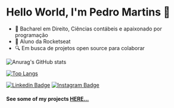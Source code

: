 # Hello World, I'm Pedro Martins :rocket:

- 📘 Bacharel em Direito, Ciências contábeis e apaixonado por programação 
- :rocket: Aluno da Rocketseat
- :mag: Em busca de projetos open source para colaborar

![Anurag's GitHub stats](https://github-readme-stats.vercel.app/api?username=pedromartinsdev&show_icons=false)

[![Top Langs](https://github-readme-stats.vercel.app/api/top-langs/?username=pedromartinsdev&layout=compact&show_icons=false)](https://github.com/pedromartinsdev)

[![Linkedin Badge](https://img.shields.io/badge/-Pedro%20Henrique-6633cc?style=flat-square&logo=Linkedin&logoColor=white&link=https://www.linkedin.com/in/pedrohenriqueoliveiramartins/)](https://www.linkedin.com/in/pedrohenriqueoliveiramartins/) [![Instagram Badge](https://img.shields.io/badge/-Pedro%20Henrique-6633cc?style=flat-square&logo=Instagram&logoColor=white&link=https://www.instagram.com/omartins.pedro/)](https://www.instagram.com/omartins.pedro/) 

#### See some of my projects [HERE...](https://pedromartinsdev.github.io/portfolio/)
